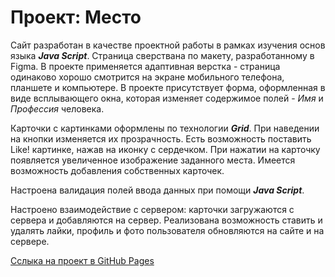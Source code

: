 # Проект: Место

Сайт разработан в качестве проектной работы в рамках изучения основ языка ***Java Script***. Страница сверствана по макету, разработанному в Figma. В проекте применяется адаптивная верстка - страница одинаково хорошо смотрится на экране мобильного телефона, планшете и компьютере. В проекте присутствует форма, оформленная в виде всплывающего окна, которая изменяет содержимое полей - *Имя* и *Профессия* человека.  

Карточки с картинками оформлены по технологии ***Grid***. При наведении на кнопки изменяется их прозрачность. Есть возможность поставить Like! картинке, нажав на иконку с сердечком. При нажатии на карточку появляется увеличенное изображение заданного места. Имеется возможность добавления собственных карточек.

Настроена валидация полей ввода данных при помощи ***Java Script***.

Настроено взаимодействие с сервером: карточки загружаются с сервера и добавляются на сервер. Реализована возможность ставить и удалять лайки, профиль и фото пользователя обновляются на сайте и на сервере.

[Сслыка на проект в GitHub Pages](https://kudenikov.github.io/mesto/)
